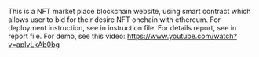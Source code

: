 This is a NFT market place blockchain website, using smart contract which allows user to bid for their desire NFT onchain with ethereum. For deployment instruction, see in instruction file. For details report, see in report file. For demo, see this video: 
https://www.youtube.com/watch?v=apIvLkAb0bg
